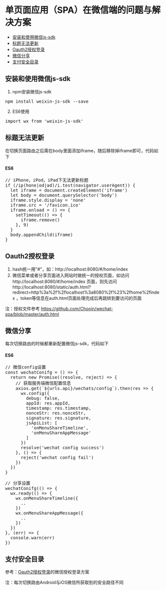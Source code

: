 # 单页面应用（SPA）在微信端的问题与解决方案

- [安装和使用微信js-sdk](#安装和使用微信js-sdk)
- [标题无法更新](#标题无法更新)
- [Oauth2授权登录](#Oauth2授权登录)
- [微信分享](#微信分享)
- [支付安全目录](#支付安全目录)

## 安装和使用微信js-sdk
1. npm安装微信js-sdk
<pre>
npm install weixin-js-sdk --save
</pre>
2. ES6使用
<pre>
import wx from 'weixin-js-sdk'
</pre>

## 标题无法更新
在切换页面路由之后需在body里面添加iframe，随后移除掉iframe即可，代码如下
#### ES6
<pre>
// iPhone，iPod，iPad下无法更新标题
if (/ip(hone|od|ad)/i.test(navigator.userAgent)) {
  let iframe = document.createElement('iframe')
  let body = document.querySelector('body')
  iframe.style.display = 'none'
  iframe.src = '/favicon.ico'
  iframe.onload = () => {
    setTimeout(() => {
      iframe.remove()
    }, 9)
  }
  body.appendChild(iframe)
}
</pre>

## Oauth2授权登录
1. hash统一用"#"，如：http://localhost:8080/#/home/index
2. 微信菜单或者分享页面进入网站时做统一的授权页面，如访问 http://localhost:8080/#/home/index 页面，则先访问 http://localhost:8080/static/auth.html?redirect=http%3a%2f%2flocalhost%3a8080%2f%23%2fhome%2findex ，token等信息在auth.html页面处理完成后再跳转到要访问的页面

注：授权文件参考 https://github.com/Chooin/wechat-spa/blob/master/auth.html

## 微信分享
每次切换路由的时候都重新配置微信js-sdk，代码如下
#### ES6
<pre>
// 微信config设置
const wechatConifg = () => {
  return new Promise((resolve, reject) => {
    // 获取服务端微信配置信息
    axios.get(`${urls.api}/wechats/config`).then(res => {
      wx.config({
        debug: false,
        appId: res.appId,
        timestamp: res.timestamp,
        nonceStr: res.nonceStr,
        signature: res.signature,
        jsApiList: [
          'onMenuShareTimeline',
          'onMenuShareAppMessage'
        ]
      })
      resolve('wechat config success')
    }, () => {
      reject('wechat config fail')
    })
  })
}

// 分享设置
wechatConifg(() => {
  wx.ready(() => {
    wx.onMenuShareTimeline({
      ..
    })
    wx.onMenuShareAppMessage({
      ..
    })
  })
}, (err) => {
  console.warn(err)
})
</pre>

## 支付安全目录
参考：[Oauth2授权登录](#Oauth2授权登录)的微信授权登录方案

注：每次切换路由Android与iOS微信所获取到的安全路径不同